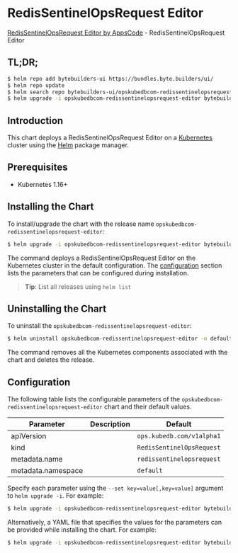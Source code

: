 # RedisSentinelOpsRequest Editor

[RedisSentinelOpsRequest Editor by AppsCode](https://byte.builders) - RedisSentinelOpsRequest Editor

## TL;DR;

```bash
$ helm repo add bytebuilders-ui https://bundles.byte.builders/ui/
$ helm repo update
$ helm search repo bytebuilders-ui/opskubedbcom-redissentinelopsrequest-editor --version=v0.4.18
$ helm upgrade -i opskubedbcom-redissentinelopsrequest-editor bytebuilders-ui/opskubedbcom-redissentinelopsrequest-editor -n default --create-namespace --version=v0.4.18
```

## Introduction

This chart deploys a RedisSentinelOpsRequest Editor on a [Kubernetes](http://kubernetes.io) cluster using the [Helm](https://helm.sh) package manager.

## Prerequisites

- Kubernetes 1.16+

## Installing the Chart

To install/upgrade the chart with the release name `opskubedbcom-redissentinelopsrequest-editor`:

```bash
$ helm upgrade -i opskubedbcom-redissentinelopsrequest-editor bytebuilders-ui/opskubedbcom-redissentinelopsrequest-editor -n default --create-namespace --version=v0.4.18
```

The command deploys a RedisSentinelOpsRequest Editor on the Kubernetes cluster in the default configuration. The [configuration](#configuration) section lists the parameters that can be configured during installation.

> **Tip**: List all releases using `helm list`

## Uninstalling the Chart

To uninstall the `opskubedbcom-redissentinelopsrequest-editor`:

```bash
$ helm uninstall opskubedbcom-redissentinelopsrequest-editor -n default
```

The command removes all the Kubernetes components associated with the chart and deletes the release.

## Configuration

The following table lists the configurable parameters of the `opskubedbcom-redissentinelopsrequest-editor` chart and their default values.

|     Parameter      | Description |               Default                |
|--------------------|-------------|--------------------------------------|
| apiVersion         |             | <code>ops.kubedb.com/v1alpha1</code> |
| kind               |             | <code>RedisSentinelOpsRequest</code> |
| metadata.name      |             | <code>redissentinelopsrequest</code> |
| metadata.namespace |             | <code>default</code>                 |


Specify each parameter using the `--set key=value[,key=value]` argument to `helm upgrade -i`. For example:

```bash
$ helm upgrade -i opskubedbcom-redissentinelopsrequest-editor bytebuilders-ui/opskubedbcom-redissentinelopsrequest-editor -n default --create-namespace --version=v0.4.18 --set apiVersion=ops.kubedb.com/v1alpha1
```

Alternatively, a YAML file that specifies the values for the parameters can be provided while
installing the chart. For example:

```bash
$ helm upgrade -i opskubedbcom-redissentinelopsrequest-editor bytebuilders-ui/opskubedbcom-redissentinelopsrequest-editor -n default --create-namespace --version=v0.4.18 --values values.yaml
```

